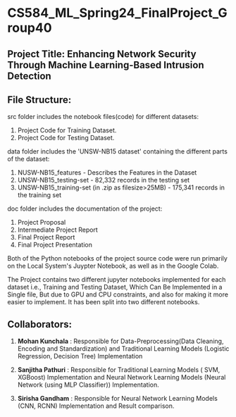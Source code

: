 # CS584_ML_Spring24_FinalProject_Group40

## Project Title: Enhancing Network Security Through Machine Learning-Based Intrusion Detection

## File Structure:
src folder includes the notebook files(code) for different datasets:
1. Project Code for Training Dataset.
2. Project Code for Testing Dataset.

data folder includes the 'UNSW-NB15 dataset' containing the different parts of the dataset:
1. NUSW-NB15_features - Describes the Features in the Dataset
2. UNSW-NB15_testing-set - 82,332 records in the testing set
3. UNSW-NB15_training-set (in .zip as filesize>25MB) - 175,341 records in the training set 

doc folder includes the documentation of the project:
1. Project Proposal
2. Intermediate Project Report
3. Final Project Report
4. Final Project Presentation

Both of the Python notebooks of the project source code were run primarily on the Local System's Juypter Notebook, as well as in the Google Colab.

The Project contains two different jupyter notebooks implemented for each dataset i.e., Training and Testing Dataset, Which Can Be Implemented in a Single file, But due to GPU and CPU constraints, and also for making it more easier to implement. It has been split into two different notebooks.

## Collaborators:

1. **Mohan Kunchala** : Responsible for Data-Preprocessing(Data Cleaning, Encoding and Standardization) and Traditional Learning Models (Logistic Regression, Decision Tree) Implementation 

2. **Sanjitha Pathuri** : Responsible for Traditional Learning Models ( SVM, XGBoost) Implementation and Neural Network Learning Models (Neural Network (using MLP Classifier)) Implementation.

3. **Sirisha Gandham** : Responsible for Neural Network Learning Models (CNN, RCNN) Implementation and Result comparison.